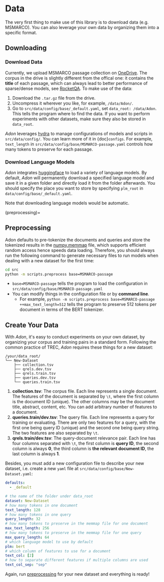 # Data
The very first thing to make use of this library is to download data (e.g. MSMARCO). You can also leverage your own data by organizing them into a specific format.

## Downloading
### Download Data
Currently, we upload MSMARCO passage collection on [OneDrive](https://1drv.ms/u/s!Aipk4vd2SBrtv3RttSFWXGsAb6bL?e=wdKhWf). The corpus in the drive is slightly different from the offical one: it contains the **title** of each passage, which can always lead to better performance of sparse/dense models, see [RocketQA](https://arxiv.org/abs/2010.08191). To make use of the data:
1. Download the `.tar.gz` file from the drive.
2. Uncompress it wherever you like, for example, `/data/Adon/`.
3. Go to `src/data/config/base/_default.yaml`, set `data_root: /data/Adon`. This tells the program where to find the data. If you want to perform experiments with other datasets, make sure they also be stored in `data_root`.

*Adon* leverages [hydra](https://github.com/facebookresearch/hydra) to manage configurations of models and scripts in `src/data/config/`. You can learn more of it in {doc}`configs`. For example, `text_length` in `src/data/config/base/MSMARCO-passage.yaml` controls how many tokens to preserve for each passage.

### Download Language Models
*Adon* integrates [huggingface](https://huggingface.co/docs/transformers/v4.21.3/en/index) to load a variety of language models. By default, *Adon* will permanently download a specified language model and save it in a given folder and directly load it from the folder afterwards. You should specify the place you want to store by specifying `plm_root` in `data/config/base/_default.yaml`.

Note that downloading language models would be automatic.

(preprocessing)=
## Preprocessing
Adon defaults to pre-tokenize the documents and queries and store the tokenized results in the [numpy.memmap](https://numpy.org/doc/stable/reference/generated/numpy.memmap.html) file, which supports efficient random access hence speeds data loading. Therefore, you should always run the following command to generate necessary files to run models when dealing with a new dataset for the first time:
```bash
cd src
python -m scripts.preprocess base=MSMARCO-passage
```
- `base=MSMARCO-passage` tells the program to load the configuration in `src/data/config/base/MSMARCO-passage.yaml`
- You can modify things in the configuration file or by **command line**.
  - For example, `python -m scripts.preprocess base=MSMARCO-passage ++max_text_length=512` tells the program to preserve 512 tokens per document in terms of the BERT tokenizer.


## Create Your Data
With *Adon*, it's easy to conduct experiments on your own dataset, by organizing your corpus and training pairs in a standard form. Following the common practice of TREC, *Adon* requires these things for a new dataset:
```
/your/data_root/
└── New-Dataset
    ├── collection.tsv
    ├── qrels.dev.tsv
    ├── qrels.train.tsv
    ├── queries.dev.tsv
    └── queries.train.tsv
```
1. **collection.tsv**: The corpus file. Each line represents a single document. The features of the document is separated by `\t`, where the first column is the document ID (unique). The other columns may be the document title, abstract, content, etc. You can add arbitrary number of features to a document.
2. **queries.train/dev.tsv**: The query file. Each line represents a query for training or evaluating. There are only two features for a query, with the first one being query ID (unique) and the second one being query string. The two features are also separated by `\t`.
3. **qrels.train/dev.tsv**: The query-document relevance pair. Each line has four columns separated with `\t`, the first column is **query ID**, the second column is always **0**, the third column is **the relevant document ID**, the last column is always **1**.

Besides, you must add a new configuration file to describe your new dataset, i.e. create a new `yaml` file at `src/data/config/base/New-Dataset.yaml`:
```yaml
defaults:
  - _default

# the name of the folder under data_root
dataset: New-Dataset
# how many tokens in one document
text_length: 128
# how many tokens in one query
query_length: 32
# how many tokens to preserve in the memmap file for one document
max_text_length: 256
# how many tokens to preserve in the memmap file for one query
max_query_length: 64
# which language model to use by default
plm: bert
# which column of features to use for a document
text_col: [2]
# how to separate different features if multiple columns are used
text_col_sep: "sep"
```
Again, run [preprocessing](preprocessing) for your new dataset and everything is ready!
